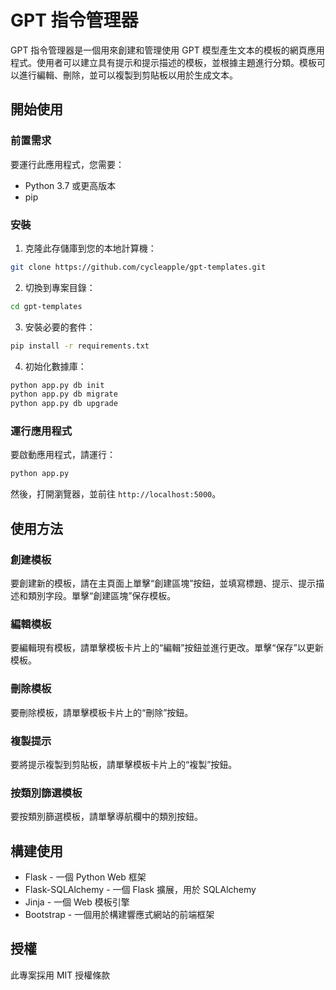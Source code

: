 # GPT 指令管理器

GPT 指令管理器是一個用來創建和管理使用 GPT 模型產生文本的模板的網頁應用程式。使用者可以建立具有提示和提示描述的模板，並根據主題進行分類。模板可以進行編輯、刪除，並可以複製到剪貼板以用於生成文本。

## 開始使用

### 前置需求

要運行此應用程式，您需要：

* Python 3.7 或更高版本
* pip

### 安裝

1. 克隆此存儲庫到您的本地計算機：

```bash
git clone https://github.com/cycleapple/gpt-templates.git
```

2. 切換到專案目錄：

```bash
cd gpt-templates
```

3. 安裝必要的套件：

```bash
pip install -r requirements.txt
```

4. 初始化數據庫：

```bash
python app.py db init
python app.py db migrate
python app.py db upgrade
```

### 運行應用程式

要啟動應用程式，請運行：

```bash
python app.py
```

然後，打開瀏覽器，並前往 `http://localhost:5000`。

## 使用方法

### 創建模板

要創建新的模板，請在主頁面上單擊“創建區塊”按鈕，並填寫標題、提示、提示描述和類別字段。單擊“創建區塊”保存模板。

### 編輯模板

要編輯現有模板，請單擊模板卡片上的“編輯”按鈕並進行更改。單擊“保存”以更新模板。

### 刪除模板

要刪除模板，請單擊模板卡片上的“刪除”按鈕。

### 複製提示

要將提示複製到剪貼板，請單擊模板卡片上的“複製”按鈕。

### 按類別篩選模板

要按類別篩選模板，請單擊導航欄中的類別按鈕。

## 構建使用

* Flask - 一個 Python Web 框架
* Flask-SQLAlchemy - 一個 Flask 擴展，用於 SQLAlchemy
* Jinja - 一個 Web 模板引擎
* Bootstrap - 一個用於構建響應式網站的前端框架

## 授權

此專案採用 MIT 授權條款